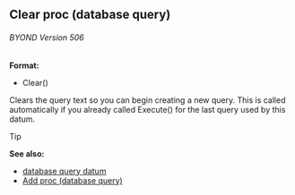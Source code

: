 ## Clear proc (database query) 
###### BYOND Version 506

**Format:**
+   Clear()

Clears the query text so you can begin creating a new query.
This is called automatically if you already called Execute() for the
last query used by this datum.

> [!TIP] 
> **See also:**
> +   [database query datum](/ref/database/query.md) 
> +   [Add proc (database query)](/ref/database/query/proc/Add.md)